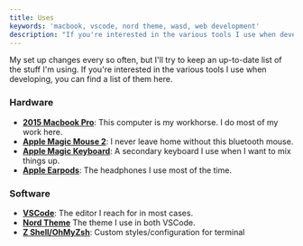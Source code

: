 ```yaml
---
title: Uses
keywords: 'macbook, vscode, nord theme, wasd, web development'
description: "If you're interested in the various tools I use when developing, you can find a list of them here."
---
```


My set up changes every so often, but I'll try to keep an up-to-date list of the stuff I'm using. If you're interested in the various tools I use when developing, you can find a list of them here.

### Hardware

- **[2015 Macbook Pro](https://www.apple.com/macbook-air/)**: This computer is my workhorse. I do most of my work here.
- **[Apple Magic Mouse 2](https://www.apple.com/shop/product/MLA02LL/A/magic-mouse-2-silver?fnode=56)**: I never leave home without this bluetooth mouse.
- **[Apple Magic Keyboard](https://www.apple.com/shop/product/MLA22LL/A/magic-keyboard-us-english?fnode=56)**: A secondary keyboard I use when I want to mix things up.
- **[Apple Earpods](https://www.apple.com/shop/product/MMTN2AM/A/earpods-with-lightning-connector?fnode=c04a91b92678760e3fc4ced567fd903cfc1dcf7a3e98cae7ad5fd8505d5f561cd13c3e79cabb9ed4dcbae4324a47205dcf2df6c7649d8f4fddc0d950c72fd588a760adb8df1c54d0fed0e50d411ce05c342afb203554cb0170abf81bc98b0a9f6f3ae4da8e44f67daccb3c56f93a122e9e2ee1502f53b13e5af34b9c8864acb5)**: The headphones I use most of the time.

### Software

- **[VSCode](https://www.google.com/search?client=firefox-b-1-d&q=vscode)**: The editor I reach for in most cases.
- **[Nord Theme](https://github.com/arcticicestudio/nord-visual-studio-code)** The theme I use in both VSCode.
- **[Z Shell/OhMyZsh](https://ohmyz.sh/)**: Custom styles/configuration for terminal
